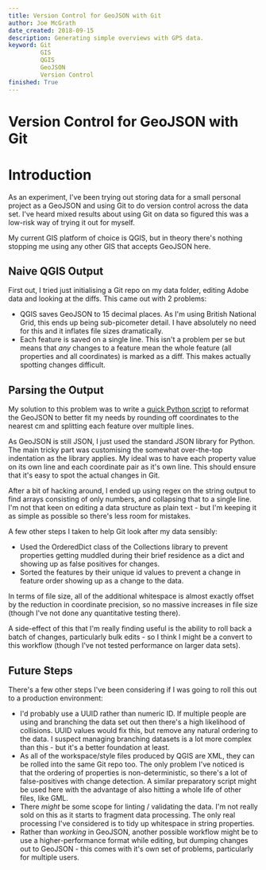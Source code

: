 ```yaml
---
title: Version Control for GeoJSON with Git
author: Joe McGrath
date_created: 2018-09-15
description: Generating simple overviews with GPS data.
keyword: Git
         GIS
         QGIS
         GeoJSON
         Version Control
finished: True
---
```

# Version Control for GeoJSON with Git

# Introduction

As an experiment, I've been trying out storing data for a small personal project as a GeoJSON and using Git to do version control across the data set. I've heard mixed results about using Git on data so figured this was a low-risk way of trying it out for myself.

My current GIS platform of choice is QGIS, but in theory there's nothing stopping me using any other GIS that accepts GeoJSON here.

## Naive QGIS Output

First out, I tried just initialising a Git repo on my data folder, editing Adobe data and looking at the diffs. This came out with 2 problems:

* QGIS saves GeoJSON to 15 decimal places. As I'm using British National Grid, this ends up being sub-picometer detail. I have absolutely no need for this and it inflates file sizes dramatically.
* Each feature is saved on a single line. This isn't a problem per se but means that *any* changes to a feature mean the whole feature (all properties and all coordinates) is marked as a diff. This makes actually spotting changes difficult.

## Parsing the Output

My solution to this problem was to write a [quick Python script](https://github.com/JosephMcGrath/Misc-scripts/blob/master/python_3/reformat_geojson/reformat_geojson.py) to reformat the GeoJSON to better fit my needs by rounding off coordinates to the nearest cm and splitting each feature over multiple lines.

As GeoJSON is still JSON, I just used the standard JSON library for Python. The main tricky part was customising the somewhat over-the-top indentation as the library applies. My ideal was to have each property value on its own line and each coordinate pair as it's own line. This should ensure that it's easy to spot the actual changes in Git.

After a bit of hacking around, I ended up using regex on the string output to find arrays consisting of only numbers, and collapsing that to a single line. I'm not that keen on editing a data structure as plain text - but I'm keeping it as simple as possible so there's less room for mistakes.

A few other steps I taken to help Git look after my data sensibly:

* Used the OrderedDict class of the Collections library to prevent properties getting muddled during their brief residence as a dict and showing up as false positives for changes.
* Sorted the features by their unique id values to prevent a change in feature order showing up as a change to the data.

In terms of file size, all of the additional whitespace is almost exactly offset by the reduction in coordinate precision, so no massive increases in file size (though I've not done any quantitative testing there).

A side-effect of this that I'm really finding useful is the ability to roll back a batch of changes, particularly bulk edits - so I think I might be a convert to this workflow (though I've not tested performance on larger data sets).

## Future Steps

There's a few other steps I've been considering if I was going to roll this out to a production environment:

* I'd probably use a UUID rather than numeric ID. If multiple people are using and branching the data set out then there's a high likelihood of collisions. UUID values would fix this, but remove any natural ordering to the data. I suspect managing branching datasets is a lot more complex than this - but it's a better foundation at least.
* As all of the workspace/style files produced by QGIS are XML, they can be rolled into the same Git repo too. The only problem I've noticed is that the ordering of properties is non-deterministic, so there's a lot of false-positives with change detection. A similar preparatory script might be used here with the advantage of also hitting a whole life of other files, like GML.
* There *might* be some scope for linting / validating the data. I'm not really sold on this as it starts to fragment data processing. The only real processing I've considered is to tidy up whitespace in string properties.
* Rather than *working* in GeoJSON, another possible workflow might be to use a higher-performance format while editing, but dumping changes out to GeoJSON - this comes with it's own set of problems, particularly for multiple users.
